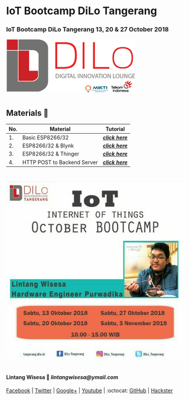# **IoT Bootcamp DiLo Tangerang**

### IoT Bootcamp DiLo Tangerang 13, 20 & 27 October 2018

![Lintang_DiLo](./DiLo.png)

#

## **Materials :memo:**

  No.|Material|Tutorial
  -----|-----|-----
  1.|Basic ESP8266/32|_**[click here](https://github.com/LintangWisesa/IoT_Bootcamp_DiLo_Tangerang/tree/master/00.%20Basic)**_
  2.|ESP8266/32 & Blynk|_**[click here](https://github.com/LintangWisesa/IoT_Bootcamp_DiLo_Tangerang/tree/master/01.%20Blynk)**_
  3.|ESP8266/32 & Thinger|_**[click here](https://github.com/LintangWisesa/IoT_Bootcamp_DiLo_Tangerang/tree/master/02.%20Thinger)**_
  4.|HTTP POST to Backend Server|_**[click here](https://github.com/LintangWisesa/IoT_Bootcamp_DiLo_Tangerang/tree/master/03.%20HTTP%20POST)**_

#

![Lin_DiLo](./DiLo_IoT_Oct.jpg)

#

#### Lintang Wisesa :love_letter: _lintangwisesa@ymail.com_

[Facebook](https://www.facebook.com/lintangbagus) | 
[Twitter](https://twitter.com/Lintang_Wisesa) |
[Google+](https://plus.google.com/u/0/+LintangWisesa1) |
[Youtube](https://www.youtube.com/user/lintangbagus) | 
:octocat: [GitHub](https://github.com/LintangWisesa) |
[Hackster](https://www.hackster.io/lintangwisesa)
